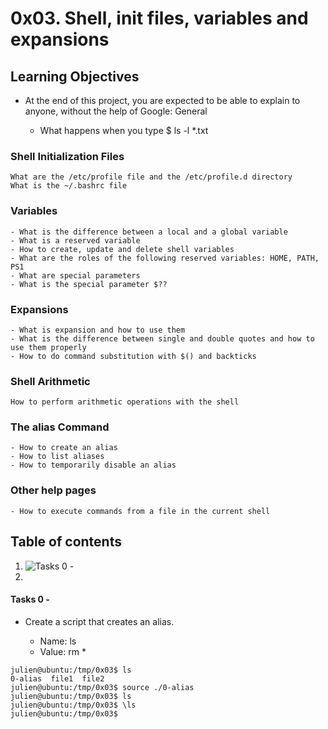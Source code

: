 # 0x03. Shell, init files, variables and expansions
## Learning Objectives

* At the end of this project, you are expected to be able to explain to anyone, without the help of Google:
General

  -  What happens when you type $ ls -l *.txt

### Shell Initialization Files

    What are the /etc/profile file and the /etc/profile.d directory
    What is the ~/.bashrc file

### Variables

    - What is the difference between a local and a global variable
    - What is a reserved variable
    - How to create, update and delete shell variables
    - What are the roles of the following reserved variables: HOME, PATH, PS1
    - What are special parameters
    - What is the special parameter $??

### Expansions

    - What is expansion and how to use them
    - What is the difference between single and double quotes and how to use them properly
    - How to do command substitution with $() and backticks

### Shell Arithmetic

    How to perform arithmetic operations with the shell

### The alias Command

    - How to create an alias
    - How to list aliases
    - How to temporarily disable an alias

### Other help pages

    - How to execute commands from a file in the current shell
    
## **Table of contents**

1. ![Tasks 0 - <o>]()
2. ![]()

#### Tasks 0 - <o> ####

* Create a script that creates an alias.

   - Name: ls
   - Value: rm *
~~~
julien@ubuntu:/tmp/0x03$ ls
0-alias  file1  file2
julien@ubuntu:/tmp/0x03$ source ./0-alias 
julien@ubuntu:/tmp/0x03$ ls
julien@ubuntu:/tmp/0x03$ \ls
julien@ubuntu:/tmp/0x03$ 
~~~

